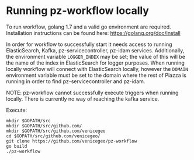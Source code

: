# Running pz-workflow locally

To run workflow, golang 1.7 and a valid go environment are required. Installation instructions can be found here: https://golang.org/doc/install

In order for workflow to successfully start it needs access to running ElasticSearch, Kafka, pz-servicecontroller, pz-idam services.
Additionally, the environment variable `LOGGER_INDEX` may be set; the value of this will be the name of the index in ElasticSearch for logger purposes. When running locally workflow will connect with ElasticSearch locally, however the `DOMAIN` environment variable must be set to the domain where the rest of Piazza is running in order to find pz-servicecontroller and pz-idam.

NOTE: pz-workflow cannot successfully execute triggers when running locally. There is currently no way of reaching the kafka service.

Execute:
```
mkdir $GOPATH/src
mkdir $GOPATH/src/github.com/
mkdir $GOPATH/src/github.com/venicegeo
cd $GOPATH/src/github.com/venicegeo/
git clone https://github.com/venicegeo/pz-workflow
go build
./pz-workflow
```

